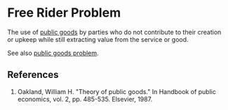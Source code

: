 # Free Rider Problem
The use of [public goods](public-goods-problem.md) by parties who do not contribute to their creation or upkeep while still extracting value from the service or good.

See also [public goods problem](public-goods-problem.md).

## References
1. Oakland, William H. "Theory of public goods." In Handbook of public economics, vol. 2, pp. 485-535. Elsevier, 1987.